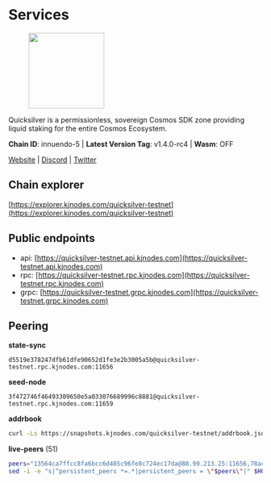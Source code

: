 # Services

<figure><img src="https://raw.githubusercontent.com/kj89/testnet_manuals/main/pingpub/logos/quicksilver.png" width="150" alt=""><figcaption></figcaption></figure>

Quicksilver is a permissionless, sovereign Cosmos SDK zone providing liquid staking for the entire Cosmos Ecosystem.

**Chain ID**: innuendo-5 | **Latest Version Tag**: v1.4.0-rc4 | **Wasm**: OFF

[Website](https://quicksilver.zone) | [Discord](https://discord.gg/quicksilverprotocol) | [Twitter](https://twitter.com/quicksilverzone)




## Chain explorer
[https://explorer.kjnodes.com/quicksilver-testnet](https://explorer.kjnodes.com/quicksilver-testnet)

## Public endpoints

* api: [https://quicksilver-testnet.api.kjnodes.com](https://quicksilver-testnet.api.kjnodes.com)
* rpc: [https://quicksilver-testnet.rpc.kjnodes.com](https://quicksilver-testnet.rpc.kjnodes.com)
* grpc: [https://quicksilver-testnet.grpc.kjnodes.com](https://quicksilver-testnet.grpc.kjnodes.com)

## Peering

**state-sync**

```text
d5519e378247dfb61dfe90652d1fe3e2b3005a5b@quicksilver-testnet.rpc.kjnodes.com:11656
```

**seed-node**

```text
3f472746f46493309650e5a033076689996c8881@quicksilver-testnet.rpc.kjnodes.com:11659
```

**addrbook**
```bash
curl -Ls https://snapshots.kjnodes.com/quicksilver-testnet/addrbook.json > $HOME/.quicksilverd/config/addrbook.json
```

**live-peers** (51)
```bash
peers="13564ca7ffcc8fa6bcc6d405c96fe8c724ec17da@88.99.213.25:11656,78acdbabc08231765444b3143a222d433a5157e1@142.132.205.94:15651,858ba6bc33a6d13fdd9ddad344d788dcf91cf565@142.132.151.99:15651,41f7d7004cace7bd1760a5f980a86123700c8f1d@185.146.148.116:26656,cfbf02b41e7fe78d51abfa93f342afd0687203c0@212.227.151.143:36656,3519e61e653db97f5d1c7f1bec9b0072bca4d5fe@144.76.45.59:16656,a37474c1f254cd4b16d924327a755c914e8e7d86@65.109.30.53:26656,e0f0703e9ce343c46e0ec01b19216715e817b358@65.109.85.170:28656,cc745e98b4dc9b83c5a74d41f576feda73902dfd@65.109.38.54:20026,46f97e49a49694aead28c27be2c19300f509e273@65.108.129.94:26656,2096650d8586b858d3369205f3b46ac4c765bc8e@65.109.53.155:26656,c4489720ba051c79f5bb16ae5d81341b0f248e19@34.240.190.194:26656,bdb93c655989b2c1882339fabb013317066dda56@95.214.52.138:26676,5c2a752c9b1952dbed075c56c600c3a79b58c395@95.214.55.232:27026,d160a8908b44f2a44ce17e0be1f9056b58993b9c@65.21.139.170:21026,f7edad3ff5a85d039e7de12067c63064c5b42d63@46.4.121.72:11656,f0621c59ca7cfba98015ae2a47886fc3d9c0020c@94.130.132.227:2060,d5519e378247dfb61dfe90652d1fe3e2b3005a5b@65.109.68.190:11656,ac0c6a8e9e700044226e9ff16b68ab4cbae6fb06@84.46.246.109:2366,521eabb3f5a0698476baf22c45aaef396399da10@135.181.183.93:24656,0551eaa0db7097274410ee27a71672817e314b83@167.235.245.191:26656,42f87cb55d5fdd222da28023613c66857398c4b8@5.22.223.252:26656,c9a74cdd754a8ccc9243ac2b245e4caaa78695aa@45.85.147.96:26656,a1ef7f2e44f4be8e041f3a9e58cf58cd24b97e26@51.89.7.235:26650,0a3ac40a7a4ce35978c4da97be2eb6974bc3c58b@185.252.233.217:46656,70c7663dba3b5181f1c3b8c92824dad070771ac6@217.13.223.167:56656,dc88be3a0075ce429a423237abe223a9528ce0df@65.108.204.119:31656,25b8b792bb14e8bfdcdfa163a14710d5645a4eba@148.251.91.77:20656,ee6bae1a6d4a1e07f1e4bc7963cabedc6b73426e@94.130.137.119:26656,78d271e4b4692ff1ee8490f3825a541558b31870@65.21.95.46:28656,03332cdbc3d354846a18992effbb8c20aa28f52a@65.21.133.125:28656,9e0604571aa20314c2261d70b7d8823414702715@51.159.141.209:26656,a637b94cb989909cc182623748ef179b0659f148@65.109.23.114:11156,4097143450786750475dfff254265c064dd3718b@190.15.196.193:11656,8ff8a186fe9cbc70d0f34891fa051f87e561a48b@158.160.0.93:26656,1452d484454c0f93ddf3cbf987ce1b9cadd8f23f@65.21.95.180:37656,a49d8d304e96350272dca24934b8295bc81d75d2@23.227.200.10:26656,2be586e675b0f55c96905cc83496861c64112f44@65.108.99.224:56656,74abcb5243d4ffc43de6ad1a288d8e50adcd467e@65.109.80.176:20656,87d4e2b90141d5d52ed04387db4a46408c3fd66c@35.228.160.230:26656,4605923667e436d50c7a7678199df3712009e820@198.244.203.181:26656,934ee402c0ccda936b3d1e1a7876f76a45e88edf@65.108.44.149:20656,57b37e325cdfc0e2797cedb4102556bf5c3d45e8@51.195.234.240:26656,97377c16946f8e1fa69e7c2c6b7feb32c2090f09@116.202.227.117:11656,af8cfa944802a9bd510fc3407950a15e8be86c31@213.239.217.52:30656,532625a997a6f891405202968607f72afe004f15@202.61.225.157:26666,22a393fe9174c29081ad8aeaf14ce01b9a79d8c6@159.203.28.113:26656,7fe3007cba4de49584cbdad9489ffecfc9651c57@65.108.79.246:26673,a288baa951cbe92b253c01c3936d930af1d56424@5.161.142.236:26656,e17be5f37fa2ddabdc17bb0bf893108f4854c65e@38.242.244.22:26656,3c48a780b85d248e34e63eca5d44c624f93d09d5@135.181.59.162:11156"
sed -i -e "s|^persistent_peers *=.*|persistent_peers = \"$peers\"|" $HOME/.quicksilverd/config/config.toml
```
